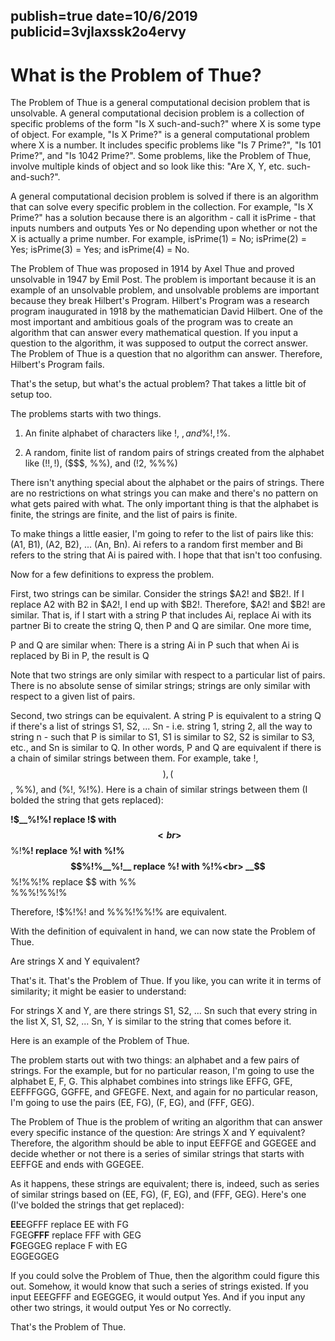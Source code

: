 publish=true
date=10/6/2019
publicid=3vjlaxssk2o4ervy
---
# What is the Problem of Thue?

The Problem of Thue is a general computational decision problem that is unsolvable. A general computational decision problem is a collection of specific problems of the form "Is X such-and-such?" where X is some type of object. For example, "Is X Prime?" is a general computational problem where X is a number. It includes specific problems like "Is 7 Prime?", "Is 101 Prime?", and "Is 1042 Prime?". Some problems, like the Problem of Thue, involve multiple kinds of object and so look like this: "Are X, Y, etc. such-and-such?".

A general computational decision problem is solved if there is an algorithm that can solve every specific problem in the collection. For example, "Is X Prime?" has a solution because there is an algorithm - call it isPrime - that inputs numbers and outputs Yes or No depending upon whether or not the X is actually a prime number. For example, isPrime(1) = No; isPrime(2) = Yes; isPrime(3) = Yes; and isPrime(4) = No.

The Problem of Thue was proposed in 1914 by Axel Thue and proved unsolvable in 1947 by Emil Post. The problem is important because it is an example of an unsolvable problem, and unsolvable problems are important because they break Hilbert's Program. Hilbert's Program was a research program inaugurated in 1918 by the mathematician David Hilbert. One of the most important and ambitious goals of the program was to create an algorithm that can answer every mathematical question. If you input a question to the algorithm, it was supposed to output the correct answer. The Problem of Thue is a question that no algorithm can answer. Therefore, Hilbert's Program fails.

That's the setup, but what's the actual problem? That takes a little bit of setup too.

The problems starts with two things.

1) An finite alphabet of characters like !, $, and % that combine into strings like !$%!$, !%%, and !$%.

2) A random, finite list of random pairs of strings created from the alphabet like (!$!, !$), ($$$, %%), and (!2, %%%)

There isn't anything special about the alphabet or the pairs of strings. There are no restrictions on what strings you can make and there's no pattern on what gets paired with what. The only important thing is that the alphabet is finite, the strings are finite, and the list of pairs is finite.   

To make things a little easier, I'm going to refer to the list of pairs like this: (A1, B1), (A2, B2), ... (An, Bn). Ai refers to a random first member and Bi refers to the string that Ai is paired with. I hope that that isn't too confusing.

Now for a few definitions to express the problem.

First, two strings can be similar. Consider the strings $A2! and $B2!. If I replace A2 with B2 in $A2!, I end up with $B2!. Therefore, $A2! and $B2! are similar. That is, if I start with a string P that includes Ai, replace Ai with its partner Bi to create the string Q, then P and Q are similar. One more time,

P and Q are similar when:
There is a string Ai in P such that when Ai is replaced by Bi in P, the result is Q

Note that two strings are only similar with respect to a particular list of pairs. There is no absolute sense of similar strings; strings are only similar with respect to a given list of pairs.

Second, two strings can be equivalent. A string P is equivalent to a string Q if there's a list of strings S1, S2, ... Sn - i.e. string 1, string 2, all the way to string n - such that P is similar to S1, S1 is similar to S2, S2 is similar to S3, etc., and Sn is similar to Q. In other words, P and Q are equivalent if there is a chain of similar strings between them. For example, take !$%!%! and %%%!%%!% and the list of pairs (!$, $$), ($$, %%), and (%!, %!%). Here is a chain of similar strings between them (I bolded the string that gets replaced):

__!$__%!%!		replace !$ with $$<br>
$$__%!__%!		replace %! with %!%<br>
$$%!%__%!__		replace %! with %!%<br>
__$$__%!%%!%  	replace $$ with %%<br>
%%%!%%!%

Therefore, !$%!%! and %%%!%%!% are equivalent.

With the definition of equivalent in hand, we can now state the Problem of Thue.

Are strings X and Y equivalent?

That's it. That's the Problem of Thue. If you like, you can write it in terms of similarity; it might be easier to understand:

For strings X and Y, are there strings S1, S2, ... Sn such that every string in the list X, S1, S2, ... Sn, Y is similar to the string that comes before it.

Here is an example of the Problem of Thue.

The problem starts out with two things: an alphabet and a few pairs of strings. For the example, but for no particular reason, I'm going to use the alphabet E, F, G. This alphabet combines into strings like EFFG, GFE, EEFFFGGG, GGFFE, and GFEGFE. Next, and again for no particular reason, I'm going to use the pairs (EE, FG), (F, EG), and (FFF, GEG).

The Problem of Thue is the problem of writing an algorithm that can answer every specific instance of the question: Are strings X and Y equivalent? Therefore, the algorithm should be able to input EEFFGE and GGEGEE and decide whether or not there is a series of similar strings that starts with EEFFGE and ends with GGEGEE.

As it happens, these strings are equivalent; there is, indeed, such as series of similar strings based on (EE, FG), (F, EG), and (FFF, GEG). Here's one (I've bolded the strings that get replaced):

<b>EE</b>EGFFF		replace EE with FG<br>
FGEG<b>FFF</b>		replace FFF with GEG<br>
<b>F</b>GEGGEG		replace F with EG<br>
EGGEGGEG		<br>

If you could solve the Problem of Thue, then the algorithm could figure this out. Somehow, it would know that such a series of strings existed. If you input EEEGFFF and EGEGGEG, it would output Yes. And if you input any other two strings, it would output Yes or No correctly.

That's the Problem of Thue.